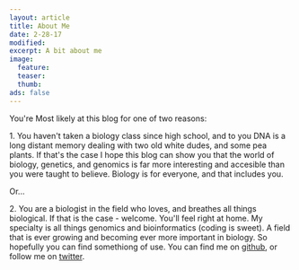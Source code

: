 ```yaml
---
layout: article
title: About Me
date: 2-28-17
modified:
excerpt: A bit about me
image:
  feature:
  teaser:
  thumb:
ads: false  
---
```



You're Most likely at this blog for one of two reasons:




1\. You haven't taken a biology class since high school, and to you DNA is a
   long distant memory dealing with two old white dudes, and some pea plants.
If that's the case I hope this blog can show you that the world of biology,
genetics, and genomics is far more interesting and accesible than you were
taught to believe. Biology is for everyone, and that includes you. 

Or...

2\. You are a biologist in the field who loves, and breathes all things
   biological. If that is the case - welcome. You'll feel right at home. My
specialty is all things genomics and bioinformatics (coding is sweet). A field
that is ever growing and becoming ever more important in biology. So hopefully you
can find somethiong of use. You can find me on [github](https://github.com/Jome0169), or follow me on [twitter](https://twitter.com/pabster212?lang=en).









